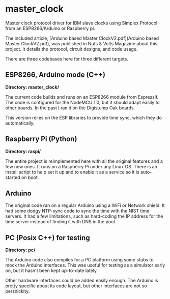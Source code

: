 master_clock
============

Master clock protocol driver for IBM slave clocks using Simplex Protocol from an ESP8266/Arduino or Raspberry pi.

The included article, [Arduino based Master ClockV2.pdf](Arduino based Master ClockV2.pdf), was published in Nuts &
Volts Magazine about this project. It details the protocol, circuit designs, and code usage.

There are three codebases here for three different targets.
## ESP8266, Arduino mode (C++)
**Directory: master_clock/**

The current code builds and runs on an ESP8266 module from Espressif. The code is configured for the NodeMCU 1.0, but it
should adapt easily to other boards.  In the past I ran it on the Digistump Oak boards.

This version relies on the ESP libraries to provide time sync, which they do automatically.

## Raspberry Pi (Python)
**Directory: raspi/**

The entire project is reimplemented here with all the original features and a few new ones. It runs on a Raspberry Pi
under any Linux OS. There is an install script to help set it up and to enable it as a service so it is auto-started on
boot.

## Arduino

The original code ran on a regular Arduino using a WiFi or Network shield. It had some dodgy NTP-sync code to sync the
time with the NIST time servers. It had a few limitations, such as hard-coding the IP address for the time server
instead of finding it with DNS in the pool.

## PC (Posix C++) for testing
**Directory: pc/**

The Arduino code also compiles for a PC platform using some stubs to mock the Arduino interfaces. This was useful for
testing as a simulator early on, but it hasn't been kept up-to-date lately.

Other hardware interfaces could be added easily enough. The Arduino is pretty specific about its code layout, but other interfaces are not so persnickity.
